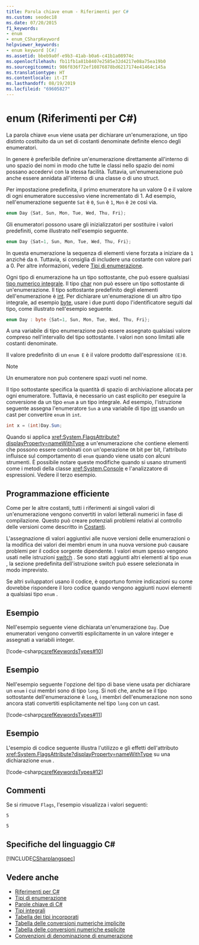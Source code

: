 ```yaml
---
title: Parola chiave enum - Riferimenti per C#
ms.custom: seodec18
ms.date: 07/20/2015
f1_keywords:
- enum
- enum_CSharpKeyword
helpviewer_keywords:
- enum keyword [C#]
ms.assetid: bbeb9a0f-e9b3-41ab-b0a6-c41b1a08974c
ms.openlocfilehash: fb11fb1a81b8407e2585e32d4217e08a75ea19b0
ms.sourcegitcommit: 986f836f72ef10876878bd6217174e41464c145a
ms.translationtype: HT
ms.contentlocale: it-IT
ms.lasthandoff: 08/19/2019
ms.locfileid: "69605827"
---
```

# <a name="enum-c-reference"></a>enum (Riferimenti per C#)

La parola chiave `enum` viene usata per dichiarare un'enumerazione, un tipo distinto costituito da un set di costanti denominate definite elenco degli enumeratori.

In genere è preferibile definire un'enumerazione direttamente all'interno di uno spazio dei nomi in modo che tutte le classi nello spazio dei nomi possano accedervi con la stessa facilità. Tuttavia, un'enumerazione può anche essere annidata all'interno di una classe o di uno struct.

Per impostazione predefinita, il primo enumeratore ha un valore 0 e il valore di ogni enumeratore successivo viene incrementato di 1. Ad esempio, nell'enumerazione seguente `Sat` è `0`, `Sun` è `1`, `Mon` è `2`e così via.

```csharp
enum Day {Sat, Sun, Mon, Tue, Wed, Thu, Fri};
```

Gli enumeratori possono usare gli inizializzatori per sostituire i valori predefiniti, come illustrato nell'esempio seguente.

```csharp
enum Day {Sat=1, Sun, Mon, Tue, Wed, Thu, Fri};
```

In questa enumerazione la sequenza di elementi viene forzata a iniziare da `1` anziché da `0`. Tuttavia, si consiglia di includere una costante con valore pari a 0. Per altre informazioni, vedere [Tipi di enumerazione](../../programming-guide/enumeration-types.md).

Ogni tipo di enumerazione ha un tipo sottostante, che può essere qualsiasi [tipo numerico integrale](../builtin-types/integral-numeric-types.md). Il tipo [char](char.md) non può essere un tipo sottostante di un'enumerazione. Il tipo sottostante predefinito degli elementi dell'enumerazione è [int](../builtin-types/integral-numeric-types.md). Per dichiarare un'enumerazione di un altro tipo integrale, ad esempio [byte](../builtin-types/integral-numeric-types.md), usare i due punti dopo l'identificatore seguiti dal tipo, come illustrato nell'esempio seguente.

```csharp
enum Day : byte {Sat=1, Sun, Mon, Tue, Wed, Thu, Fri};
```

A una variabile di tipo enumerazione può essere assegnato qualsiasi valore compreso nell'intervallo del tipo sottostante. I valori non sono limitati alle costanti denominate.

Il valore predefinito di un `enum E` è il valore prodotto dall'espressione `(E)0`.

> [!NOTE]
> Un enumeratore non può contenere spazi vuoti nel nome.

Il tipo sottostante specifica la quantità di spazio di archiviazione allocata per ogni enumeratore. Tuttavia, è necessario un cast esplicito per eseguire la conversione da un tipo `enum` a un tipo integrale. Ad esempio, l'istruzione seguente assegna l'enumeratore `Sun` a una variabile di tipo [int](../builtin-types/integral-numeric-types.md) usando un cast per convertire `enum` in `int`.

```csharp
int x = (int)Day.Sun;
```

Quando si applica <xref:System.FlagsAttribute?displayProperty=nameWithType> a un'enumerazione che contiene elementi che possono essere combinati con un'operazione `OR` bit per bit, l'attributo influisce sul comportamento di `enum` quando viene usato con alcuni strumenti. È possibile notare queste modifiche quando si usano strumenti come i metodi della classe <xref:System.Console> e l'analizzatore di espressioni. Vedere il terzo esempio.

## <a name="robust-programming"></a>Programmazione efficiente

Come per le altre costanti, tutti i riferimenti ai singoli valori di un'enumerazione vengono convertiti in valori letterali numerici in fase di compilazione. Questo può creare potenziali problemi relativi al controllo delle versioni come descritto in [Costanti](../../programming-guide/classes-and-structs/constants.md).

L'assegnazione di valori aggiuntivi alle nuove versioni delle enumerazioni o la modifica dei valori dei membri enum in una nuova versione può causare problemi per il codice sorgente dipendente. I valori enum spesso vengono usati nelle istruzioni [switch](switch.md) . Se sono stati aggiunti altri elementi al tipo `enum` , la sezione predefinita dell'istruzione switch può essere selezionata in modo imprevisto.

Se altri sviluppatori usano il codice, è opportuno fornire indicazioni su come dovrebbe rispondere il loro codice quando vengono aggiunti nuovi elementi a qualsiasi tipo `enum` .

## <a name="example"></a>Esempio

Nell'esempio seguente viene dichiarata un'enumerazione `Day`. Due enumeratori vengono convertiti esplicitamente in un valore integer e assegnati a variabili integer.

[!code-csharp[csrefKeywordsTypes#10](~/samples/snippets/csharp/VS_Snippets_VBCSharp/csrefKeywordsTypes/CS/keywordsTypes.cs#10)]

## <a name="example"></a>Esempio

Nell'esempio seguente l'opzione del tipo di base viene usata per dichiarare un `enum` i cui membri sono di tipo `long`. Si noti che, anche se il tipo sottostante dell'enumerazione è `long`, i membri dell'enumerazione non sono ancora stati convertiti esplicitamente nel tipo `long` con un cast.

[!code-csharp[csrefKeywordsTypes#11](~/samples/snippets/csharp/VS_Snippets_VBCSharp/csrefKeywordsTypes/CS/keywordsTypes.cs#11)]

## <a name="example"></a>Esempio

L'esempio di codice seguente illustra l'utilizzo e gli effetti dell'attributo <xref:System.FlagsAttribute?displayProperty=nameWithType> su una dichiarazione `enum` .

[!code-csharp[csrefKeywordsTypes#12](~/samples/snippets/csharp/VS_Snippets_VBCSharp/csrefKeywordsTypes/CS/keywordsTypes.cs#12)]

## <a name="comments"></a>Commenti

Se si rimuove `Flags`, l'esempio visualizza i valori seguenti:

`5`

`5`

## <a name="c-language-specification"></a>Specifiche del linguaggio C#

[!INCLUDE[CSharplangspec](~/includes/csharplangspec-md.md)]

## <a name="see-also"></a>Vedere anche

- [Riferimenti per C#](../index.md)
- [Tipi di enumerazione](../../programming-guide/enumeration-types.md)
- [Parole chiave di C#](index.md)
- [Tipi integrali](../builtin-types/integral-numeric-types.md)
- [Tabella dei tipi incorporati](built-in-types-table.md)
- [Tabella delle conversioni numeriche implicite](implicit-numeric-conversions-table.md)
- [Tabella delle conversioni numeriche esplicite](explicit-numeric-conversions-table.md)
- [Convenzioni di denominazione di enumerazione](../../../standard/design-guidelines/names-of-classes-structs-and-interfaces.md#naming-enumerations)
